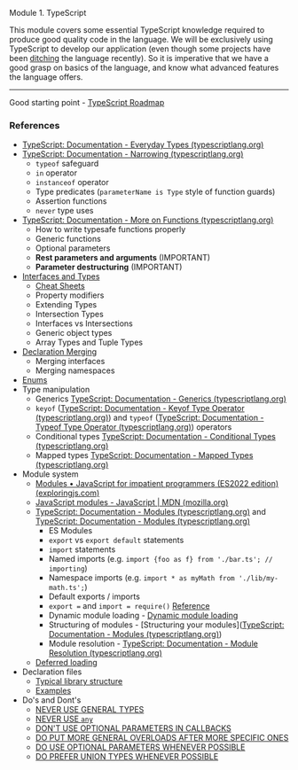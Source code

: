 Module 1. TypeScript

This module covers some essential TypeScript knowledge required to produce good quality code in the language. We will be exclusively using TypeScript to develop our application (even though some projects have been [ditching](https://devclass.com/2023/05/11/typescript-is-not-worth-it-for-developing-libraries-says-svelte-author-as-team-switches-to-javascript-and-jsdoc/) the language recently). So it is imperative that we have a good grasp on basics of the language, and know what advanced features the language offers.

---

Good starting point - [TypeScript Roadmap](https://roadmap.sh/typescript)

### References
- [TypeScript: Documentation - Everyday Types (typescriptlang.org)](https://www.typescriptlang.org/docs/handbook/2/everyday-types.html)
- [TypeScript: Documentation - Narrowing (typescriptlang.org)](https://www.typescriptlang.org/docs/handbook/2/narrowing.html)
	- `typeof` safeguard
	- `in` operator
	- `instanceof` operator
	- Type predicates (`parameterName is Type` style of function guards)
	- Assertion functions
	- `never` type uses
- [TypeScript: Documentation - More on Functions (typescriptlang.org)](https://www.typescriptlang.org/docs/handbook/2/functions.html)
	- How to write typesafe functions properly
	- Generic functions 
	- Optional parameters
	- **Rest parameters and arguments** (IMPORTANT) 
	- **Parameter destructuring** (IMPORTANT)
- [Interfaces and Types](https://www.typescriptlang.org/docs/handbook/2/objects.html)
	- [Cheat Sheets](https://www.typescriptlang.org/cheatsheets)
	- Property modifiers
	- Extending Types
	- Intersection Types
	- Interfaces vs Intersections
	- Generic object types
	- Array Types and Tuple Types 
- [Declaration Merging](https://www.typescriptlang.org/docs/handbook/declaration-merging.html)
	- Merging interfaces
	- Merging namespaces
- [Enums](https://www.typescriptlang.org/docs/handbook/enums.html)
- Type manipulation
	- Generics [TypeScript: Documentation - Generics (typescriptlang.org)](https://www.typescriptlang.org/docs/handbook/2/generics.html)
	- `keyof` ([TypeScript: Documentation - Keyof Type Operator (typescriptlang.org)](https://www.typescriptlang.org/docs/handbook/2/keyof-types.html)) and `typeof` ([TypeScript: Documentation - Typeof Type Operator (typescriptlang.org)](https://www.typescriptlang.org/docs/handbook/2/typeof-types.html)) operators
	- Conditional types [TypeScript: Documentation - Conditional Types (typescriptlang.org)](https://www.typescriptlang.org/docs/handbook/2/conditional-types.html)
	- Mapped types [TypeScript: Documentation - Mapped Types (typescriptlang.org)](https://www.typescriptlang.org/docs/handbook/2/mapped-types.html)
- Module system
	- [Modules • JavaScript for impatient programmers (ES2022 edition) (exploringjs.com)](https://exploringjs.com/impatient-js/ch_modules.html#overview-syntax-of-ecmascript-modules)
	- [JavaScript modules - JavaScript | MDN (mozilla.org)](https://developer.mozilla.org/en-US/docs/Web/JavaScript/Guide/Modules)
	- [TypeScript: Documentation - Modules (typescriptlang.org)](https://www.typescriptlang.org/docs/handbook/2/modules.html) 
	  and 
	  [TypeScript: Documentation - Modules (typescriptlang.org)](https://www.typescriptlang.org/docs/handbook/modules.html)
		- ES Modules
		- `export` vs `export default` statements
		- `import` statements
		- Named imports (e.g. `import {foo as f} from './bar.ts'; // importing`)
		- Namespace imports (e.g. `import * as myMath from './lib/my-math.ts';`)
		- Default exports / imports
		- `export =` and `import = require()` [Reference](https://www.typescriptlang.org/docs/handbook/modules.html#export--and-import--require)
		- Dynamic module loading - [Dynamic module loading](https://www.typescriptlang.org/docs/handbook/modules.html#optional-module-loading-and-other-advanced-loading-scenarios)
		- Structuring of modules - [Structuring your modules]([TypeScript: Documentation - Modules (typescriptlang.org)](https://www.typescriptlang.org/docs/handbook/modules.html#guidance-for-structuring-modules))
		- Module resolution - [TypeScript: Documentation - Module Resolution (typescriptlang.org)](https://www.typescriptlang.org/docs/handbook/module-resolution.html)
	- [Deferred loading](https://javascript.info/script-async-defer)
- Declaration files
	- [Typical library structure](https://www.typescriptlang.org/docs/handbook/declaration-files/library-structures.html)
	- [Examples](https://www.typescriptlang.org/docs/handbook/declaration-files/by-example.html)
- Do's and Dont's
	- [NEVER USE GENERAL TYPES](https://www.typescriptlang.org/docs/handbook/declaration-files/by-example.html)
	- [NEVER USE `any`](https://www.typescriptlang.org/docs/handbook/declaration-files/do-s-and-don-ts.html#any)
	- [DON'T USE OPTIONAL PARAMETERS IN CALLBACKS](https://www.typescriptlang.org/docs/handbook/declaration-files/do-s-and-don-ts.html#optional-parameters-in-callbacks)
	- [DO PUT MORE GENERAL OVERLOADS AFTER MORE SPECIFIC ONES](https://www.typescriptlang.org/docs/handbook/declaration-files/do-s-and-don-ts.html#ordering)
	- [DO USE OPTIONAL PARAMETERS WHENEVER POSSIBLE](https://www.typescriptlang.org/docs/handbook/declaration-files/do-s-and-don-ts.html#use-optional-parameters)
	- [DO PREFER UNION TYPES WHENEVER POSSIBLE](https://www.typescriptlang.org/docs/handbook/declaration-files/do-s-and-don-ts.html#use-union-types)

